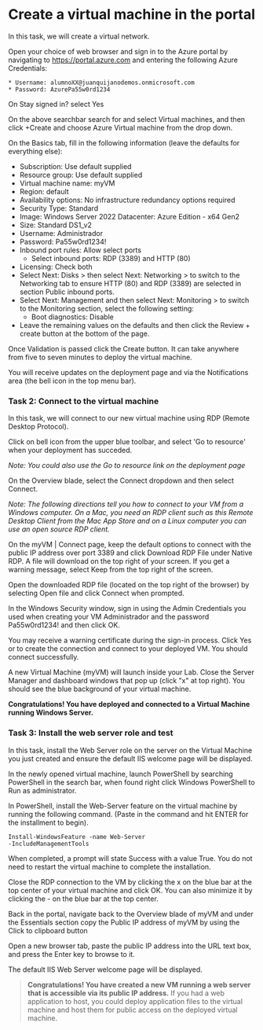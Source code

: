 # Create a virtual machine in the portal #

In this task, we will create a virtual network.

Open your choice of web browser and sign in to the Azure portal by navigating to https://portal.azure.com and entering the following Azure Credentials:

    * Username: alumnoXX@juanquijanodemos.onmicrosoft.com
    * Password: AzurePa55w0rd1234

On Stay signed in? select Yes

On the above searchbar search for and select Virtual machines, and then click +Create and choose Azure Virtual machine from the drop down.

On the Basics tab, fill in the following information (leave the defaults for everything else):
* Subscription: Use default supplied
* Resource group: Use default supplied
* Virtual machine name: myVM
* Region: default
* Availability options: No infrastructure redundancy options required
* Security Type: Standard
* Image: Windows Server 2022 Datacenter: Azure Edition - x64 Gen2
* Size: Standard DS1_v2
* Username: Administrador
* Password: Pa55w0rd1234!
* Inbound port rules: Allow select ports
  * Select inbound ports: RDP (3389) and HTTP (80)
* Licensing: Check both
* Select Next: Disks > then select Next: Networking > to switch to the Networking tab to ensure HTTP (80) and RDP (3389) are selected in section Public inbound ports.
* Select Next: Management and then select Next: Monitoring > to switch to the Monitoring section, select the following setting:
  * Boot diagnostics: Disable
* Leave the remaining values on the defaults and then click the Review + create button at the bottom of the page.

Once Validation is passed click the Create button. It can take anywhere from five to seven minutes to deploy the virtual machine.

You will receive updates on the deployment page and via the Notifications area (the bell icon in the top menu bar).

### Task 2: Connect to the virtual machine ###
In this task, we will connect to our new virtual machine using RDP (Remote Desktop Protocol).

Click on bell icon from the upper blue toolbar, and select 'Go to resource' when your deployment has succeded.

*Note: You could also use the Go to resource link on the deployment page*

On the Overview blade, select the Connect dropdown and then select Connect.

*Note: The following directions tell you how to connect to your VM from a Windows computer. On a Mac, you need an RDP client such as this Remote Desktop Client from the Mac App Store and on a Linux computer you can use an open source RDP client.*

On the myVM | Connect page, keep the default options to connect with the public IP address over port 3389 and click Download RDP File under Native RDP. A file will download on the top right of your screen. If you get a warning message, select Keep from the top right of the screen.

Open the downloaded RDP file (located on the top right of the browser) by selecting Open file and click Connect when prompted.

In the Windows Security window, sign in using the Admin Credentials you used when creating your VM Administrador and the password Pa55w0rd1234! and then click OK.

You may receive a warning certificate during the sign-in process. Click Yes or to create the connection and connect to your deployed VM. You should connect successfully.

A new Virtual Machine (myVM) will launch inside your Lab. Close the Server Manager and dashboard windows that pop up (click "x" at top right). You should see the blue background of your virtual machine. 

<b>Congratulations! You have deployed and connected to a Virtual Machine running Windows Server.</b>

### Task 3: Install the web server role and test ###

In this task, install the Web Server role on the server on the Virtual Machine you just created and ensure the default IIS welcome page will be displayed.


In the newly opened virtual machine, launch PowerShell by searching PowerShell in the search bar, when found right click Windows PowerShell to Run as administrator.

In PowerShell, install the Web-Server feature on the virtual machine by running the following command. (Paste in the command and hit ENTER for the installment to begin).

<code>Install-WindowsFeature -name Web-Server -IncludeManagementTools</code>

When completed, a prompt will state Success with a value True. You do not need to restart the virtual machine to complete the installation. 

Close the RDP connection to the VM by clicking the x on the blue bar at the top center of your virtual machine and click OK. You can also minimize it by clicking the - on the blue bar at the top center.

Back in the portal, navigate back to the Overview blade of myVM and under the Essentials section copy the Public IP address of myVM by using the Click to clipboard button

Open a new browser tab, paste the public IP address into the URL text box, and press the Enter key to browse to it.

The default IIS Web Server welcome page will be displayed.

> <b>Congratulations! You have created a new VM running a web server that is accessible via its public IP address.</b> If you had a web application to host, you could deploy application files to the virtual machine and host them for public access on the deployed virtual machine.